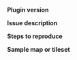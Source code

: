 **Plugin version**
<!-- Either 1.x or 2.x. Also the Godot version and commit hash if not the latest stable -->
<!-- Tell if you download from the Asset Library or from GitHub -->

**Issue description**
<!-- Short but clear description -->

**Steps to reproduce**
<!-- The less the better, but don't skip steps -->

**Sample map or tileset**
<!-- Small file (or files) from Tiled which causes the issue. Can be in XML format (.tmx or .tsx) or JSON -->
